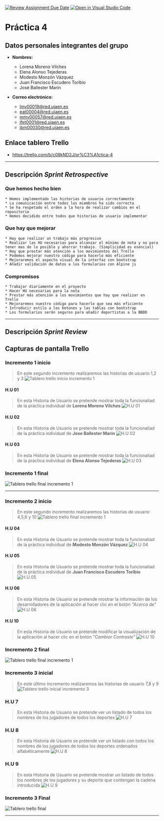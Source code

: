 [![Review Assignment Due Date](https://classroom.github.com/assets/deadline-readme-button-24ddc0f5d75046c5622901739e7c5dd533143b0c8e959d652212380cedb1ea36.svg)](https://classroom.github.com/a/hCaQWL7N)
[![Open in Visual Studio Code](https://classroom.github.com/assets/open-in-vscode-718a45dd9cf7e7f842a935f5ebbe5719a5e09af4491e668f4dbf3b35d5cca122.svg)](https://classroom.github.com/online_ide?assignment_repo_id=10981546&assignment_repo_type=AssignmentRepo)


# Práctica 4

## Datos personales integrantes del grupo
* **Nombres:**
    * Lorena Moreno Vilches
    * Elena Alonso Tejederas
    * Modesto Monzón Vázquez
    * Juan Francisco Escudero Toribio
    * José Ballester Marín

* **Correo electrónico:** 
    * lmv00019@red.ujaen.es
    * eat00004@red.ujaen.es
    * mmv00057@red.ujaen.es
    * jfet0001@red.ujaen.es
    * jbm00030@red.ujaen.es

## Enlace tablero Trello
* https://trello.com/b/c08kND2J/pr%C3%A1ctica-4

-------

## Descripción *Sprint Retrospective*
### Que hemos hecho bien
    * Hemos implementado las historias de usuario correctamente
    * La comunicación entre todos los miembros ha sido correcta
    * Se ha respetado el orden a la hora de realizar cambios en el repositorio
    * Hemos decidido entre todos que historias de usuario implementar

### Que hay que mejorar 
    * Hay que realizar un trabajo más progresivo
    * Realizar las HU necesarias para alcanzar el mínimo de nota y no para tener mas de lo posible y ahorrar trabajo. (Simplicidad es esencial)
    * Hay que prestar más atención a los movimientos del Trello
    * Podemos mejorar nuestro código para hacerlo más eficiente
    * Mejoraremos el aspecto visual de la interfaz con bootstrap
    * Añadir validación de datos a los formularios con Alpine js

### Compromisos
    * Trabajar diariamente en el proyecto
    * Hacer HU necesarias para la nota
    * Prestar más atención a los movimientos que hay que realizar en Trello
    * Mejoraremos nuestro código para hacerlo que sea más eficiente
    * Introducir estilo a los botones y las tablas con bootstrap
    * Los formularios serán seguros para añadir deportistas a la BBDD
    


-------

## Descripción *Sprint Review*
## Capturas de pantalla Trello
### Incremento 1 inicio
> En este segundo incremento realizaremos las historias de usuario 1,2 y 3
![Tablero trello inicio incremento 1](./assets/img/tablero_inicio1.png)

#### H.U 01
> En esta Historia de Usuario se pretende mostrar toda la funcionaliad de la práctica individual de **Lorena Moreno Vilches**
![H.U 01](./assets/img/H.U1.png)

#### H.U 02
> En esta Historia de Usuario se pretende mostrar toda la funcionaliad de la práctica individual de **Jose Ballester Marín**
![H.U 02](./assets/img/H.U2.png)

#### H.U 03
> En esta Historia de Usuario se pretende mostrar toda la funcionaliad de la práctica individual de **Elena Alonso Tejederas**
![H.U 03](./assets/img/H.U3.png)


### Incremento 1 final
![Tablero trello final incremento 1](./assets/img/tablero_final1.png)

-------

### Incremento 2 inicio
> En este segundo incremento realizaremos las historias de usuario 4,5,6 y 10
![Tablero trello final incremento 1](./assets/img/tablero_final1.png)

#### H.U 04
> En esta Historia de Usuario se pretende mostrar toda la funcionaliad de la práctica individual de **Modesto Monzón Vázquez**
![H.U 04](./assets/img/H.U4.png)

#### H.U 05
> En esta Historia de Usuario se pretende mostrar toda la funcionaliad de la práctica individual de **Juan Francisco Escudero Toribio**
![H.U 05](./assets/img/H.U5.png)

#### H.U 06
> En esta Historia de Usuario se pretende mostrar la información de los desarrolladores de la aplicación al hacer clic en el botón *"Acerca de"*
![H.U 06](./assets/img/H.U6.png)

#### H.U 10
> En esta Historia de Usuario se pretende modificar la visualización de la aplicación al hacer clic en el botón *"Cambiar Contraste"*
![H.U 10](./assets/img/H.U10.png)


### Incremento 2 final
![Tablero trello final incremento 1](./assets/img/tablero_final2.png)

### Incremento 3 inicial
> En este último incremento realizaremos las historias de usuario 7,8 y 9
![Tablero trello inicial incremento 3](./assets/img/tablero_final2.png)

### H.U 7
> En esta Historia de Usuario se pretende ver un listado de todos los nombres de los jugadores de todos los deportes
![H.U 7](./assets/img/H.U7.png)

### H.U 8
> En esta Historia de Usuario se pretende ver un listado con todos los nombres de los jugadores de todos los deportes ordenados alfabéticamente 
![H.U 8](./assets/img/H.U8.png)

### H.U 9
> En esta Historia de Usuario se pretende mostrar un listado de todos los nombres de los jugadores y su deporte que contengan la cadena introducida 
![H.U 9](./assets/img/H.U9.png)


### Incremento 3 Final
![Tablero trello final](./assets/img/incremento3final.png)

-------




